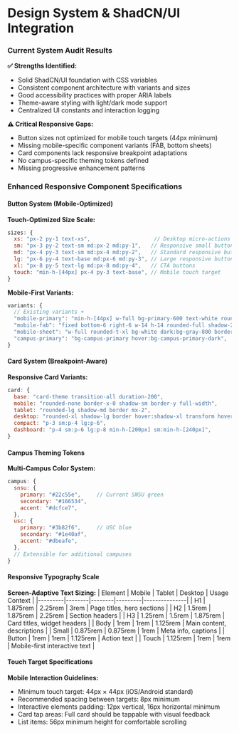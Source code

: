 # Design System & ShadCN/UI Integration

### Current System Audit Results

**✅ Strengths Identified:**
- Solid ShadCN/UI foundation with CSS variables
- Consistent component architecture with variants and sizes
- Good accessibility practices with proper ARIA labels
- Theme-aware styling with light/dark mode support
- Centralized UI constants and interaction logging

**⚠️ Critical Responsive Gaps:**
- Button sizes not optimized for mobile touch targets (44px minimum)
- Missing mobile-specific component variants (FAB, bottom sheets)
- Card components lack responsive breakpoint adaptations
- No campus-specific theming tokens defined
- Missing progressive enhancement patterns

### Enhanced Responsive Component Specifications

#### Button System (Mobile-Optimized)

**Touch-Optimized Size Scale:**
```javascript
sizes: {
  xs: "px-2 py-1 text-xs",                    // Desktop micro-actions only
  sm: "px-3 py-2 text-sm md:px-2 md:py-1",   // Responsive small buttons  
  md: "px-4 py-3 text-sm md:px-4 md:py-2",   // Standard responsive button
  lg: "px-6 py-4 text-base md:px-6 md:py-3", // Large responsive button
  xl: "px-8 py-5 text-lg md:px-8 md:py-4",   // CTA buttons
  touch: "min-h-[44px] px-4 py-3 text-base", // Mobile touch target
}
```

**Mobile-First Variants:**
```javascript
variants: {
  // Existing variants +
  "mobile-primary": "min-h-[44px] w-full bg-primary-600 text-white rounded-lg",
  "mobile-fab": "fixed bottom-6 right-6 w-14 h-14 rounded-full shadow-2xl z-50",
  "mobile-sheet": "w-full rounded-t-xl bg-white dark:bg-gray-800 border-t",
  "campus-primary": "bg-campus-primary hover:bg-campus-primary-dark",
}
```

#### Card System (Breakpoint-Aware)

**Responsive Card Variants:**
```javascript
card: {
  base: "card-theme transition-all duration-200",
  mobile: "rounded-none border-x-0 shadow-sm border-y full-width",
  tablet: "rounded-lg shadow-md border mx-2",
  desktop: "rounded-xl shadow-lg border hover:shadow-xl transform hover:-translate-y-1",
  compact: "p-3 sm:p-4 lg:p-6",
  dashboard: "p-4 sm:p-6 lg:p-8 min-h-[200px] sm:min-h-[240px]",
}
```

#### Campus Theming Tokens

**Multi-Campus Color System:**
```javascript
campus: {
  snsu: {
    primary: "#22c55e",     // Current SNSU green
    secondary: "#166534",   
    accent: "#dcfce7",
  },
  usc: {
    primary: "#3b82f6",     // USC blue  
    secondary: "#1e40af",
    accent: "#dbeafe",
  },
  // Extensible for additional campuses
}
```

#### Responsive Typography Scale

**Screen-Adaptive Text Sizing:**
| Element | Mobile | Tablet | Desktop | Usage Context |
|---------|--------|--------|---------|---------------|
| H1 | 1.875rem | 2.25rem | 3rem | Page titles, hero sections |
| H2 | 1.5rem | 1.875rem | 2.25rem | Section headers |
| H3 | 1.25rem | 1.5rem | 1.875rem | Card titles, widget headers |
| Body | 1rem | 1rem | 1.125rem | Main content, descriptions |
| Small | 0.875rem | 0.875rem | 1rem | Meta info, captions |
| Button | 1rem | 1rem | 1.125rem | Action text |
| Touch | 1.125rem | 1rem | 1rem | Mobile-first interactive text |

#### Touch Target Specifications

**Mobile Interaction Guidelines:**
- Minimum touch target: 44px × 44px (iOS/Android standard)
- Recommended spacing between targets: 8px minimum
- Interactive elements padding: 12px vertical, 16px horizontal minimum
- Card tap areas: Full card should be tappable with visual feedback
- List items: 56px minimum height for comfortable scrolling
